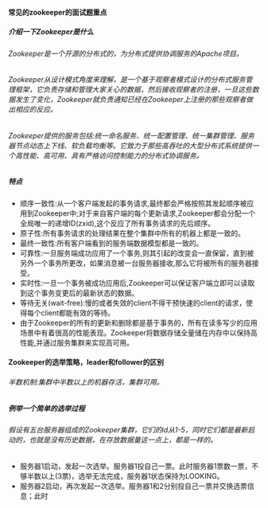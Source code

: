 #### 常见的zookeeper的面试题重点
##### 介绍一下Zookeeper是什么
###### Zookeeper是一个开源的分布式的，为分布式提供协调服务的Apache项目。
###### Zookeeper从设计模式角度来理解，是一个基于观察者模式设计的分布式服务管理框架，它负责存储和管理大家关心的数据，然后接收观察者的注册，一旦这些数据发生了变化，Zookeeper就负责通知已经在Zookeeper上注册的那些观察者做出相应的反应。
###### Zookeeper提供的服务包括:统一命名服务、统一配置管理、统一集群管理、服务器节点动态上下线、软负载均衡等。它致力于那些高吞吐的大型分布式系统提供一个高性能、高可用、具有严格访问控制能力的分布式协调服务。
##### 特点
- 顺序一致性:从一个客户端发起的事务请求,最终都会严格按照其发起顺序被应用到Zookeeper中;对于来自客户端的每个更新请求,Zookeeper都会分配一个全局唯一的递增ID(zxid),这个反应了所有事务请求的先后顺序。
- 原子性:所有事务请求的处理结果在整个集群中所有的机器上都是一致的。
- 最终一致性:所有客户端看到的服务端数据模型都是一致的。
- 可靠性:一旦服务端成功应用了一个事务,则其引起的改变会一直保留，直到被另外一个事务所更改，如果消息被一台服务器接收,那么它将被所有的服务器接受。
- 实时性:一旦一个事务被成功应用后,Zookeeper可以保证客户端立即可以读取到这个事务变更后的最新状态的数据。
- 等待无关(wait-free):慢的或者失效的client不得干预快速的client的请求，使得每个client都能有效的等待。
- 由于Zookeeper的所有的更新和删除都是基于事务的，所有在读多写少的应用场景中有着很高的性能表现。Zookeeper将数据存储全量储在内存中以保持高性能,并通过服务集群来实现高可用。
#### Zookeeper的选举策略，leader和follower的区别
###### 半数机制:集群中半数以上的机器存活，集群可用。
##### 例举一个简单的选举过程
###### 假设有五台服务器组成的Zookeeper集群，它们的id从1-5，同时它们都是最新启动的，也就是没有历史数据，在存放数据量这一点上，都是一样的。
- 服务器1启动，发起一次选举。服务器1投自己一票。此时服务器1票数一票，不够半数以上(3票)，选举无法完成，服务器1状态保持为LOOKING。
- 服务器2启动，再次发起一次选举。服务器1和2分别投自己一票并交换选票信息；此时